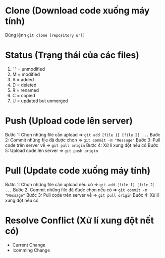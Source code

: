 # Clone (Download code xuống máy tính)
Dùng lệnh `git clone [repository url]`

# Status (Trạng thái của các files)
1. ' ' = unmodified
2. M   = modified
3. A   = added
4. D   = deleted
5. R   = renamed
6. C   = copied
7. U   = updated but unmerged


# Push (Upload code lên server)
Bước 1: Chọn những file cần upload => `git add [file 1] [file 2] ...`
Bước 2: Commit những file đã được chọn => `git commit -m "Message"`
Bước 3: Pull code trên server về => `git pull origin`
Bước 4: Xử lí xung đột nếu có
Bước 5: Upload code lên server => `git push origin`

# Pull (Update code xuống máy tính)
Bước 1: Chọn những file cần upload nếu có => `git add [file 1] [file 2] ...`
Bước 2: Commit những file đã được chọn nếu có => `git commit -m "Message"`
Bước 3: Pull code trên server về => `git pull origin`
Bước 4: Xử lí xung đột nếu có


# Resolve Conflict (Xử lí xung đột nết có)
- Current Change
- Icomming Change
